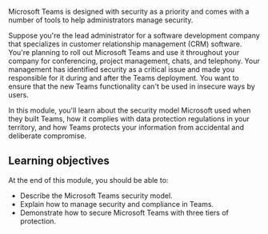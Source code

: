 Microsoft Teams is designed with security as a priority and comes with a number of tools to help administrators manage security.

Suppose you're the lead administrator for a software development company that specializes in customer relationship management (CRM) software. You're planning to roll out Microsoft Teams and use it throughout your company for conferencing, project management, chats, and telephony. Your management has identified security as a critical issue and made you responsible for it during and after the Teams deployment. You want to ensure that the new Teams functionality can't be used in insecure ways by users.

In this module, you'll learn about the security model Microsoft used when they built Teams, how it  complies with data protection regulations in your territory, and how Teams protects your information from accidental and deliberate compromise.

## Learning objectives

At the end of this module, you should be able to:

- Describe the Microsoft Teams security model.
- Explain how to manage security and compliance in Teams.
- Demonstrate how to secure Microsoft Teams with three tiers of protection.
